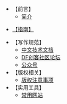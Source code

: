- 【前言】
    - [简介](zh-cn/README.md)
    

<!-- docs/_sidebar.md -->

* [【指南】](zh-cn/guide)
- 【写作规范】
    - [中文技术文档](zh-cn/写作规范/README)
    - [DF创客社区论坛](zh-cn/写作规范/DF创客社区论坛)
    - [公众号](zh-cn/写作规范/公众号)
- 【版权相关】
    - [版权注意事项](zh-cn/credit)
- 【实用工具】
    - [常用网站](zh-cn/实用工具/常用网站)
